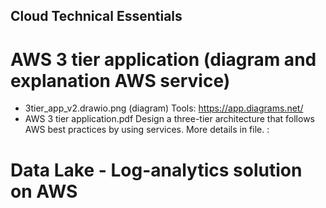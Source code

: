 ## Cloud Technical Essentials 
# AWS 3 tier application (diagram and explanation AWS service)
- 3tier_app_v2.drawio.png (diagram)
Tools: https://app.diagrams.net/
- AWS 3 tier application.pdf 
Design a three-tier architecture that follows AWS best practices by using services. More details in file. :



# Data Lake - Log-analytics solution on AWS
